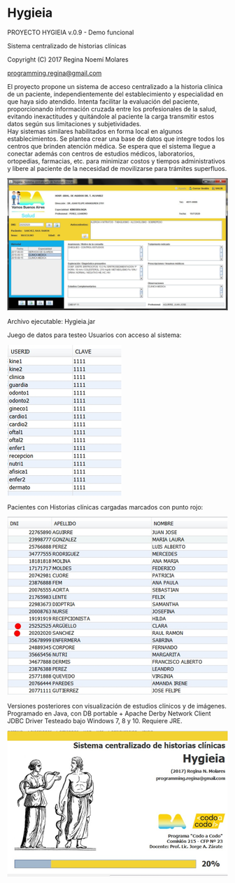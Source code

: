 # Hygieia
PROYECTO HYGIEIA v.0.9 - Demo funcional

Sistema centralizado de historias clínicas  

Copyright (C) 2017 Regina Noemí Molares

programming.regina@gmail.com
         
El proyecto propone un sistema de acceso centralizado a la historia clínica de un paciente, independientemente del establecimiento y especialidad en que haya sido atendido.
Intenta facilitar la evaluación del paciente, proporcionando información cruzada entre los profesionales de la salud, evitando inexactitudes y quitándole al paciente la carga transmitir estos datos según sus limitaciones y subjetividades.   
Hay sistemas similares habilitados en forma local en algunos establecimientos.
Se plantea crear una base de datos que integre todos los centros que brinden atención médica.
Se espera que el sistema llegue a conectar además con centros de estudios médicos, laboratorios, ortopedias, farmacias, etc. para minimizar costos y tiempos administrativos y libere al paciente de la necesidad de movilizarse para trámites superfluos.

![Pantalla principal](https://github.com/programming-Regina/Hygieia/blob/master/img/ppal.JPG)

Archivo ejecutable: Hygieia.jar

Juego de datos para testeo 
Usuarios con acceso al sistema:

![Datos acceso](https://github.com/programming-Regina/Hygieia/blob/master/img/profesionales.jpg)

Pacientes con Historias clínicas cargadas marcados con punto rojo:

![BD](https://github.com/programming-Regina/Hygieia/blob/master/img/gente.jpg)

Versiones posteriores con visualización de estudios clínicos y de imágenes.
Programado en Java, con DB portable + Apache Derby Network Client JDBC Driver
Testeado bajo Windows 7, 8 y 10.
Requiere JRE.


![Portada](https://github.com/programming-Regina/Hygieia/blob/master/img/Portada.jpg)
